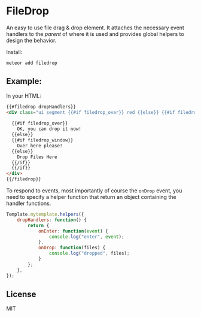 # FileDrop

An easy to use file drag & drop element. It attaches the necessary
event handlers to the *parent* of where it is used and provides global
helpers to design the behavior.

Install:
```
meteor add filedrop
```

## Example:

In your HTML:

```html
{{#filedrop dropHandlers}}
<div class="ui segment {{#if filedrop_over}} red {{else}} {{#if filedrop_window}} orange {{/if}} {{/if}}">
  
  {{#if filedrop_over}}
    OK, you can drop it now!
  {{else}}
  {{#if filedrop_window}}
    Over here please!
  {{else}}
    Drop Files Here      
  {{/if}}
  {{/if}}
</div>
{{/filedrop}}
```

To respond to events, most importantly of course the `onDrop` event, you need to specify a helper function that return an object containing the handler functions.

```javascript
Template.mytemplate.helpers({
    dropHandlers: function() {
        return {
            onEnter: function(event) {
                console.log("enter", event);
            },
            onDrop: function(files) {
                console.log("dropped", files);
            }
        };
    },
});
```

## License

MIT
